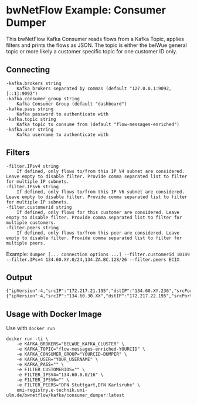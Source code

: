 # bwNetFlow Example: Consumer Dumper

This bwNetFlow Kafka Consumer reads flows from a Kafka Topic, applies filters and prints the flows as JSON. The topic is either the belWue general topic or more likely a customer specific topic for one customer ID only.

## Connecting

```
-kafka.brokers string
    Kafka brokers separated by commas (default "127.0.0.1:9092,[::1]:9092")
-kafka.consumer_group string
    Kafka Consumer Group (default "dashboard")
-kafka.pass string
    Kafka password to authenticate with
-kafka.topic string
    Kafka topic to consume from (default "flow-messages-enriched")
-kafka.user string
    Kafka username to authenticate with
```

## Filters

```
-filter.IPsv4 string
    If defined, only flows to/from this IP V4 subnet are considered. Leave empty to disable filter. Provide comma separated list to filter for multiple IP subnets.
-filter.IPsv6 string
    If defined, only flows to/from this IP V6 subnet are considered. Leave empty to disable filter. Provide comma separated list to filter for multiple IP subnets.
-filter.customerid string
    If defined, only flows for this customer are considered. Leave empty to disable filter. Provide comma separated list to filter for multiple customers.
-filter.peers string
    If defined, only flows to/from this peer are considered. Leave empty to disable filter. Provide comma separated list to filter for multiple peers.
```

Example: `dumper [... connection options ...] --filter.customerid 10109 --filter.IPsv4 134.60.XY.0/24,134.ZA.BC.128/26 --filter.peers ECIX`

## Output

```
{"ipVersion":4,"srcIP":"172.217.21.195","dstIP":"134.60.XY.236","srcPort":443,"dstPort":39132,"proto":6,"peer":"ECIX","bytes":1472,"packets":32}
{"ipVersion":4,"srcIP":"134.60.30.XX","dstIP":"172.217.22.195","srcPort":54045,"dstPort":443,"proto":6,"peer":"ECIX","bytes":5952,"packets":64}
```

## Usage with Docker Image

Use with `docker run`

```
docker run -ti \
    -e KAFKA_BROKERS="BELWUE_KAFKA_CLUSTER" \
    -e KAFKA_TOPIC="flow-messages-enriched-YOURCID" \
    -e KAFKA_CONSUMER_GROUP="YOURCID-DUMPER" \
    -e KAFKA_USER="YOUR_USERNAME" \
    -e KAFKA_PASS="" \
    -e FILTER_CUSTOMERIDS="" \
    -e FILTER_IPSV4="134.60.0.0/16" \
    -e FILTER_IPSV6="" \
    -e FILTER_PEERS="DFN Stuttgart,DFN Karlsruhe" \
    omi-registry.e-technik.uni-ulm.de/bwnetflow/kafka/consumer_dumper:latest
```
